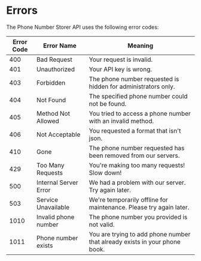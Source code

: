# Errors

The Phone Number Storer API uses the following error codes:

Error Code | Error Name | Meaning
---------- | ------- | -------
400 | Bad Request | Your request is invalid.
401 | Unauthorized | Your API key is wrong.
403 | Forbidden | The phone number requested is hidden for administrators only.
404 | Not Found | The specified phone number could not be found.
405 | Method Not Allowed | You tried to access a phone number with an invalid method.
406 | Not Acceptable | You requested a format that isn't json.
410 | Gone | The phone number requested has been removed from our servers.
429 | Too Many Requests | You're making too many requests! Slow down!
500 | Internal Server Error | We had a problem with our server. Try again later.
503 | Service Unavailable | We're temporarily offline for maintenance. Please try again later.
1010 | Invalid phone number | The phone number you provided is not valid.
1011 | Phone number exists | You are trying to add phone number that already exists in your phone book.